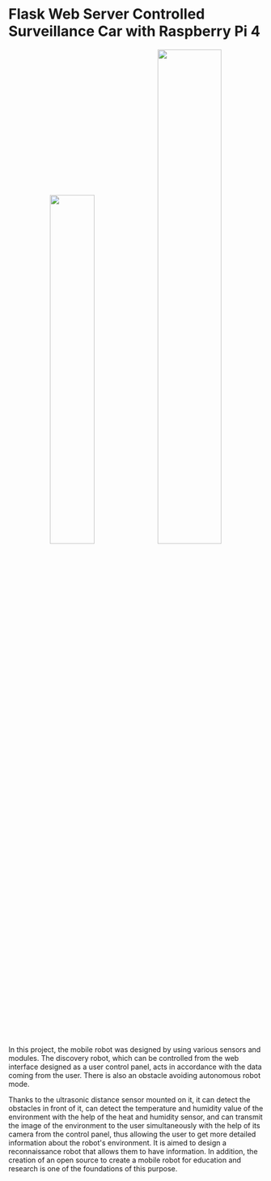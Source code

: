 # Flask Web Server Controlled Surveillance Car with  Raspberry Pi 4


<p align="center">
  <img width="42%" height="42%" src="https://user-images.githubusercontent.com/60669304/170241373-84cd21d2-a420-4adc-be6f-5e104ac136fa.jpg" /><img width="50%" height="50%" src="https://user-images.githubusercontent.com/60669304/170241402-10864f64-649e-4b13-86a8-6358e3d8f4d6.jpg" />
</p>

In this project, the mobile robot was designed by using various sensors and modules. The discovery robot, which can be controlled from the web interface designed as a user control panel, acts in accordance with the data coming from the user. There is also an obstacle avoiding autonomous robot mode.

<p align="center">

</p>

Thanks to the ultrasonic distance sensor mounted on it, it can detect the obstacles in front of it, can detect the temperature and humidity value of the environment with the help of the heat and humidity sensor, and can transmit the image of the environment to the user simultaneously with the help of its camera from the control panel, thus allowing the user to get more detailed information about the robot's environment. It is aimed to design a reconnaissance robot that allows them to have information. In addition, the creation of an open source to create a mobile robot for education and research is one of the foundations of this purpose.



